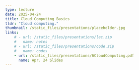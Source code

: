 ```yaml
---
type: lecture
date: 2025-04-24
title: Cloud Computing Basics
tldr: "Cloud computing."
thumbnail: /static_files/presentations/placeholder.jpg
links: 
    # - url: /static_files/presentations/lec.zip
    #   name: notes
    # - url: /static_files/presentations/code.zip
    #   name: codes
    - url: /static_files/presentations/6CloudComputing.pdf
      name: Apr. 24 Slides
---
```

<!-- **Suggested Readings:**
- [Readings 1](http://example.com)
- [Readings 2](http://example.com) -->
